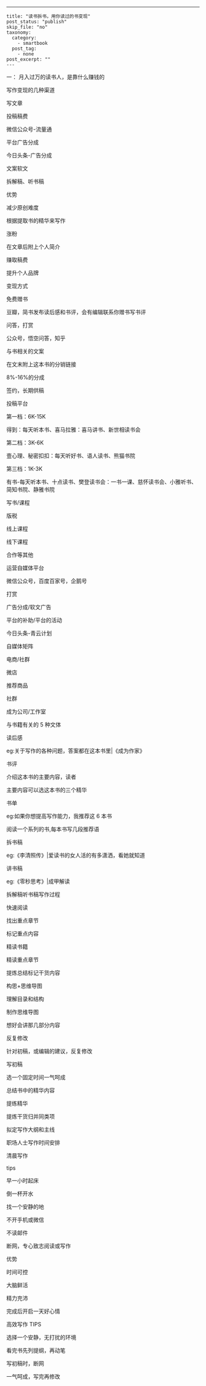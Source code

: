 ---
    title: "读书拆书，用你读过的书变现"
    post_status: "publish"
    skip_file: "no"
    taxonomy:
      category:
        - smartbook
      post_tag:
        - none
    post_excerpt: ""
    ---
一： 月入过万的读书人，是靠什么赚钱的

写作变现的几种渠道

写文章

投稿稿费

微信公众号-流量通

平台广告分成

今日头条-广告分成

文案软文

拆解稿、听书稿

优势

减少原创难度

根据提取书的精华来写作

涨粉

在文章后附上个人简介

赚取稿费

提升个人品牌

变现方式

免费赠书

豆瓣，简书发布读后感和书评，会有编辑联系你赠书写书评

问答，打赏

公众号，悟空问答，知乎

与书相关的文案

在文末附上这本书的分销链接

8%-16%的分成

签约，长期供稿

投稿平台

第一档：6K-15K

得到：每天听本书、喜马拉雅：喜马讲书、新世相读书会

第二档：3K-6K

壹心理、秘密扣扣：每天听好书、语人读书、熊猫书院

第三档：1K-3K

有书-每天听本书、十点读书、樊登读书会：一书一课、慈怀读书会、小雅听书、简知书院、静雅书院

写书/课程

版税

线上课程

线下课程

合作等其他

运营自媒体平台

微信公众号，百度百家号，企鹅号

打赏

广告分成/软文广告

平台的补助/平台的活动

今日头条-青云计划

自媒体矩阵

电商/社群

微店

推荐商品

社群

成为公司/工作室

与书籍有关的 5 种文体

读后感

eg:关于写作的各种问题，答案都在这本书里|《成为作家》

书评

介绍这本书的主要内容，读者

主要内容可以选这本书的三个精华

书单

eg:如果你想提高写作能力，我推荐这 6 本书

阅读一个系列的书,每本书写几段推荐语

拆书稿

eg:《李清照传》|爱读书的女人活的有多潇洒，看她就知道

讲书稿

eg:《零秒思考》|成甲解读

拆解稿听书稿写作过程

快速阅读

找出重点章节

标记重点内容

精读书籍

精读重点章节

提炼总结标记干货内容

构思+思维导图

理解目录和结构

制作思维导图

想好会讲那几部分内容

反复修改

针对初稿，或编辑的建议，反复修改

写初稿

选一个固定时间一气呵成

总结书中的精华内容

提练精华

提炼干货归并同类项

拟定写作大纲和主线

职场人士写作时间安排

清晨写作

tips

早一小时起床

倒一杯开水

找一个安静的地

不开手机或微信

不读邮件

断网，专心致志阅读或写作

优势

时间可控

大脑鲜活

精力充沛

完成后开启一天好心情

高效写作 TIPS

选择一个安静，无打扰的环境

看完书先列提纲，再动笔

写初稿时，断网

一气呵成，写完再修改